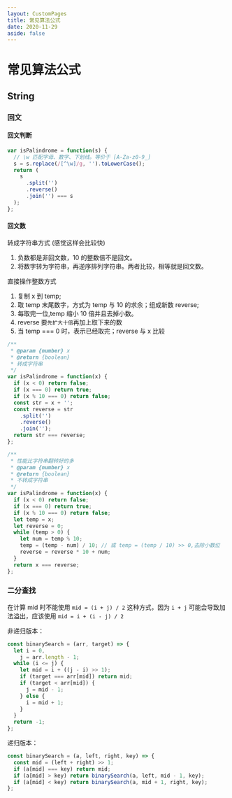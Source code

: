 ```yaml
---
layout: CustomPages
title: 常见算法公式
date: 2020-11-29
aside: false
---
```


# 常见算法公式

## String

### 回文

#### 回文判断

```js
var isPalindrome = function(s) {
  // \w 匹配字母、数字、下划线。等价于 [A-Za-z0-9_]
  s = s.replace(/[^\w]/g, '').toLowerCase();
  return (
    s
      .split('')
      .reverse()
      .join('') === s
  );
};
```

#### 回文数

转成字符串方式 (感觉这样会比较快)

1. 负数都是非回文数，10 的整数倍不是回文。
2. 将数字转为字符串，再逆序排列字符串。两者比较，相等就是回文数。

直接操作整数方式

1. 复制 x 到 temp;
2. 取 temp 末尾数字，方式为 temp 与 10 的求余；组成新数 reverse;
3. 每取完一位,temp 缩小 10 倍并且去掉小数。
4. reverse 要`先扩大十倍`再加上取下来的数
5. 当 temp === 0 时，表示已经取完；reverse 与 x 比较

```js
/**
 * @param {number} x
 * @return {boolean}
 * 转成字符串
 */
var isPalindrome = function(x) {
  if (x < 0) return false;
  if (x === 0) return true;
  if (x % 10 === 0) return false;
  const str = x + '';
  const reverse = str
    .split('')
    .reverse()
    .join('');
  return str === reverse;
};

/**
 * 性能比字符串翻转好的多
 * @param {number} x
 * @return {boolean}
 * 不转成字符串
 */
var isPalindrome = function(x) {
  if (x < 0) return false;
  if (x === 0) return true;
  if (x % 10 === 0) return false;
  let temp = x;
  let reverse = 0;
  while (temp > 0) {
    let num = temp % 10;
    temp = (temp - num) / 10; // 或 temp = (temp / 10) >> 0,去除小数位
    reverse = reverse * 10 + num;
  }
  return x === reverse;
};
```

### 二分查找

在计算 mid 时不能使用 `mid = (i + j) / 2` 这种方式，因为 `i + j` 可能会导致加法溢出，应该使用 `mid = i + (i - j) / 2`

非递归版本：

```js
const binarySearch = (arr, target) => {
  let i = 0,
    j = arr.length - 1;
  while (i <= j) {
    let mid = i + ((j - i) >> 1);
    if (target === arr[mid]) return mid;
    if (target < arr[mid]) {
      j = mid - 1;
    } else {
      i = mid + 1;
    }
  }
  return -1;
};
```

递归版本：

```js
const binarySearch = (a, left, right, key) => {
  const mid = (left + right) >> 1;
  if (a[mid] === key) return mid;
  if (a[mid] > key) return binarySearch(a, left, mid - 1, key);
  if (a[mid] < key) return binarySearch(a, mid + 1, right, key);
};
```
